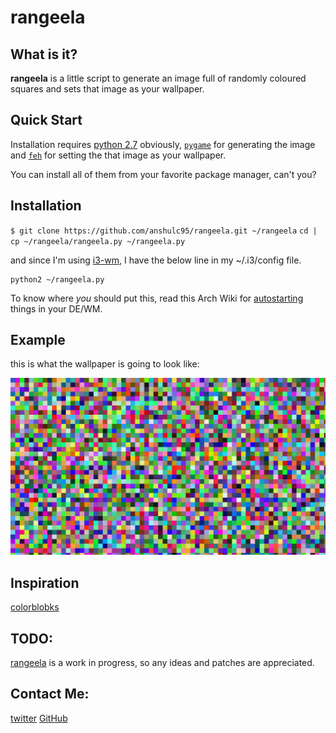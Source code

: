 # rangeela

## What is it?

**rangeela** is a little script to generate an image full of randomly coloured
squares and sets that image as your wallpaper. 

## Quick Start

Installation requires [python 2.7](https://docs.python.org/2/) obviously,
[`pygame`](http://www.pygame.org/news.html) for generating the image and 
[`feh`](https://wiki.archlinux.org/index.php/Feh) for setting the that image as your wallpaper.

You can install all of them from your favorite package manager, can't you?

## Installation

`$ git clone https://github.com/anshulc95/rangeela.git ~/rangeela`
`cd | cp ~/rangeela/rangeela.py ~/rangeela.py`

and since I'm using [i3-wm](https://i3wm.org/), I have the below line in my ~/.i3/config file.

```
python2 ~/rangeela.py
```

To know where *you* should put this, read this Arch Wiki for [autostarting](https://wiki.archlinux.org/index.php/Autostarting) 
things in your DE/WM.

## Example 

this is what the wallpaper is going to look like:

![pic](https://raw.githubusercontent.com/anshulc95/rangeela/master/pic.png)

## Inspiration

[colorblobks](https://github.com/zzggbb/colorblocks)

## TODO:

[rangeela](https://github.com/anshulc95/rangeela) is a work in progress, so any
ideas and patches are appreciated.

## Contact Me:

[twitter](https://twitter.com/anshulc95)
[GitHub](https://github.com/anshulc95)

